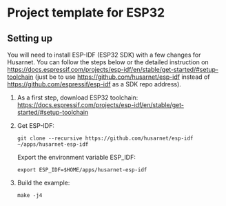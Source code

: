 # Project template for ESP32

## Setting up

You will need to install ESP-IDF (ESP32 SDK) with a few changes for Husarnet. You can follow the steps below or the detailed instruction on https://docs.espressif.com/projects/esp-idf/en/stable/get-started/#setup-toolchain (just be to use https://github.com/husarnet/esp-idf instead of https://github.com/espressif/esp-idf as a SDK repo address).

1. As a first step, download ESP32 toolchain: https://docs.espressif.com/projects/esp-idf/en/stable/get-started/#setup-toolchain

2. Get ESP-IDF:

   ```
   git clone --recursive https://github.com/husarnet/esp-idf ~/apps/husarnet-esp-idf
   ```

   Export the environment variable ESP_IDF:

   ```
   export ESP_IDF=$HOME/apps/husarnet-esp-idf
   ```

3. Build the example:

   ```
   make -j4
   ```
